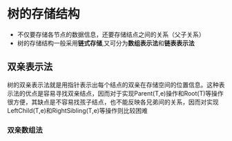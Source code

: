 # 树的存储结构
- 不仅要存储各节点的数据信息，还要存储结点之间的关系（父子关系）
- 树的存储结构一般采用**链式存储**,又可分为**数组表示法**和**链表表示法**

## 双亲表示法
树的双亲表示法就是用指针表示出每个结点的双亲在存储空间的位置信息。这种表示法的优点是容易寻找双亲结点，因而对于实现Parent(T,e)操作和Root(T)等操作很方便，其缺点是不容易找孩子结点，也不能反映各兄弟间的关系，因而对实现LeftChild(T,e)和RightSibling(T,e)等操作则比较困难
### 双亲数组法

